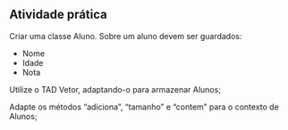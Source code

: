 ## Atividade prática
Criar uma classe Aluno. Sobre um aluno devem ser guardados:
- Nome
- Idade
- Nota

Utilize o TAD Vetor, adaptando-o para armazenar Alunos;

Adapte os métodos “adiciona”, “tamanho” e “contem” para o
contexto de Alunos;
